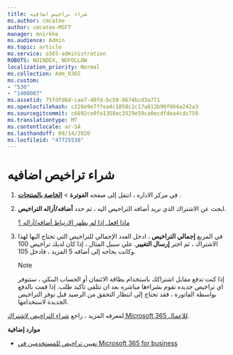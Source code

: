 ```yaml
---
title: شراء تراخيص اضافيه
ms.author: cmcatee
author: cmcatee-MSFT
manager: mnirkhe
ms.audience: Admin
ms.topic: article
ms.service: o365-administration
ROBOTS: NOINDEX, NOFOLLOW
localization_priority: Normal
ms.collection: Adm_O365
ms.custom:
- "530"
- "1400007"
ms.assetid: 75fdfd6d-cae7-40fd-bc50-8674bcd3a771
ms.openlocfilehash: c228e9e7ffea4c1858c2c17a813b90f064a242a3
ms.sourcegitcommit: c6692ce0fa1358ec3529e59ca0ecdfdea4cdc759
ms.translationtype: MT
ms.contentlocale: ar-SA
ms.lasthandoff: 09/14/2020
ms.locfileid: "47725538"
---
```

# <a name="buy-additional-licenses"></a>شراء تراخيص اضافيه

1. في مركز الاداره ، انتقل إلى صفحه **الفوترة** \> **[الخاصة بالمنتجات](https://go.microsoft.com/fwlink/p/?linkid=842054)** .

2. ابحث عن الاشتراك الذي تريد أضافه التراخيص اليه ، ثم حدد **أضافه/أزاله التراخيص**.

    [ماذا افعل إذا لم يظهر الارتباط أضافه/أزاله ؟](https://docs.microsoft.com/microsoft-365/commerce/licenses/buy-licenses)

3. في المربع **إجمالي التراخيص** ، ادخل العدد الإجمالي للتراخيص التي تحتاج اليها لهذا الاشتراك ، ثم اختر **إرسال التغيير**. علي سبيل المثال ، إذا كان لديك تراخيص 100 وكانت بحاجه إلى أضافه 5 المزيد ، فادخل 105.

    > [!NOTE]
    > إذا كنت تدفع مقابل اشتراكك باستخدام بطاقة الائتمان أو الحساب البنكي ، ستتوفر اي تراخيص جديده تقوم بشراءها مباشره بعد ان تتلقي تاكيد طلب. إذا قمت بالدفع بواسطة الفاتورة ، فقد تحتاج إلى انتظار التحقق من الرصيد قبل توفر التراخيص الجديدة لاستخدامها.

لمعرفه المزيد ، راجع [شراء التراخيص لاشتراك Microsoft 365 للاعمال](https://docs.microsoft.com/microsoft-365/commerce/licenses/buy-licenses).  

**موارد إضافية**

- [تعيين تراخيص للمستخدمين في Microsoft 365 for business](https://docs.microsoft.com/microsoft-365/admin/add-users/add-users)